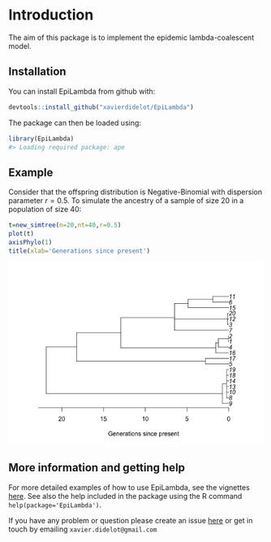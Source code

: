 
<!-- README.md is generated from README.Rmd. Please edit that file -->

# Introduction

The aim of this package is to implement the epidemic lambda-coalescent
model.

## Installation

You can install EpiLambda from github with:

``` r
devtools::install_github("xavierdidelot/EpiLambda")
```

The package can then be loaded using:

``` r
library(EpiLambda)
#> Loading required package: ape
```

## Example

Consider that the offspring distribution is Negative-Binomial with
dispersion parameter $r=0.5$. To simulate the ancestry of a sample of
size 20 in a population of size 40:

``` r
t=new_simtree(n=20,nt=40,r=0.5)
plot(t)
axisPhylo(1)
title(xlab='Generations since present')
```

![](man/figures/unnamed-chunk-3-1.png)<!-- -->

## More information and getting help

For more detailed examples of how to use EpiLambda, see the vignettes
[here](https://github.com/xavierdidelot/EpiLambda/tree/master/vignettes).
See also the help included in the package using the R command
`help(package='EpiLambda')`.

If you have any problem or question please create an issue
[here](https://github.com/xavierdidelot/EpiLambda/issues) or get in
touch by emailing `xavier.didelot@gmail.com`
